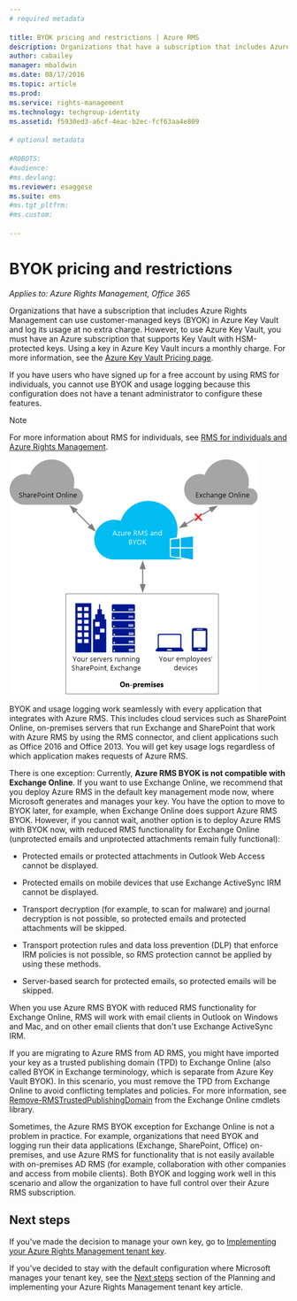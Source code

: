 ```yaml
---
# required metadata

title: BYOK pricing and restrictions | Azure RMS
description: Organizations that have a subscription that includes Azure Rights Management can use customer-managed keys (BYOK) in Azure Key Vault and log its usage at no extra charge. However, to use Azure Key Vault, you must have an Azure subscription that supports Key Vault with HSM-protected keys. Using a key in Azure Key Vault incurs a monthly charge. For more information, see the Azure Key Vault Pricing page.
author: cabailey
manager: mbaldwin
ms.date: 08/17/2016
ms.topic: article
ms.prod:
ms.service: rights-management
ms.technology: techgroup-identity
ms.assetid: f5930ed3-a6cf-4eac-b2ec-fcf63aa4e809

# optional metadata

#ROBOTS:
#audience:
#ms.devlang:
ms.reviewer: esaggese
ms.suite: ems
#ms.tgt_pltfrm:
#ms.custom:

---
```


# BYOK pricing and restrictions

*Applies to: Azure Rights Management, Office 365*


Organizations that have a subscription that includes Azure Rights Management can use customer-managed keys (BYOK) in Azure Key Vault and log its usage at no extra charge. However, to use Azure Key Vault, you must have an Azure subscription that supports Key Vault with HSM-protected keys. Using a key in Azure Key Vault incurs a monthly charge. For more information, see the [Azure Key Vault Pricing page](https://azure.microsoft.com/en-us/pricing/details/key-vault/).

If you have users who have signed up for a free account by using RMS for individuals, you cannot use BYOK and usage logging because this configuration does not have a tenant administrator to configure these features.


> [!NOTE]
> For more information about RMS for individuals, see [RMS for individuals and Azure Rights Management](../understand-explore/rms-for-individuals.md).

![BYOK doesn't support Exchange Online](../media/RMS_BYOK_noExchange.png)

BYOK and usage logging work seamlessly with every application that integrates with Azure RMS. This includes cloud services such as SharePoint Online, on-premises servers that run Exchange and SharePoint that work with Azure RMS by using the RMS connector, and client applications such as Office 2016 and Office 2013. You will get key usage logs regardless of which application makes requests of Azure RMS.

There is one exception: Currently, **Azure RMS BYOK is not compatible with Exchange Online**. If you want to use Exchange Online, we recommend that you deploy Azure RMS in the default key management mode now, where Microsoft generates and manages your key. You have the option to move to BYOK later, for example, when Exchange Online does support Azure RMS BYOK. However, if you cannot wait, another option is to deploy Azure RMS with BYOK now, with reduced RMS functionality for Exchange Online (unprotected emails and unprotected attachments remain fully functional):

-   Protected emails or protected attachments in Outlook Web Access cannot be displayed.

-   Protected emails on mobile devices that use Exchange ActiveSync IRM cannot be displayed.

-   Transport decryption (for example, to scan for malware) and journal  decryption is not possible, so protected emails and protected attachments will be skipped.

-   Transport protection rules and data loss prevention (DLP) that enforce IRM policies is not possible, so RMS protection cannot be applied by using these methods.

-   Server-based search for protected emails, so protected emails will be skipped.

When you use Azure RMS BYOK with reduced RMS functionality for Exchange Online, RMS will work with email clients in Outlook on Windows and Mac, and on other email clients that don't use Exchange ActiveSync IRM.

If you are migrating to Azure RMS from AD RMS, you might have imported your key as a trusted publishing domain (TPD) to Exchange Online (also called BYOK in Exchange terminology, which is separate from Azure Key Vault BYOK). In this scenario, you must remove the TPD from Exchange Online to avoid conflicting templates and policies. For more information, see [Remove-RMSTrustedPublishingDomain](https://technet.microsoft.com/library/jj200720%28v=exchg.150%29.aspx) from the Exchange Online cmdlets library.

Sometimes, the Azure RMS BYOK  exception for Exchange Online is not a problem in practice. For example, organizations that need BYOK and logging run their data applications (Exchange, SharePoint, Office) on-premises, and use Azure RMS for functionality that is not easily available with on-premises AD RMS (for example, collaboration with other companies and access from mobile clients). Both BYOK and logging work well in this scenario and allow the organization to have full control over their Azure RMS subscription.

## Next steps

If you've made the decision to manage your own key, go to [Implementing your Azure Rights Management tenant key](plan-implement-tenant-key.md#implementing-your-azure-rights-management-tenant-key).

If you've decided to stay with the default configuration where Microsoft manages your tenant key, see the [Next steps](plan-implement-tenant-key.md#next-steps) section of the Planning and implementing your Azure Rights Management tenant key article.

